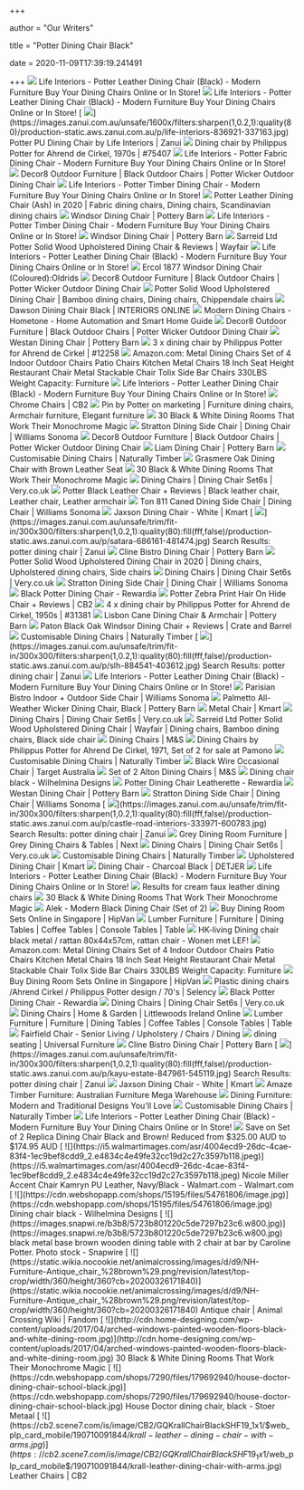 +++
        
author = "Our Writers"
        
title = "Potter Dining Chair Black"
        
date = 2020-11-09T17:39:19.241491
        
+++
[ ![](https://www.lifeinteriors.com.au/media/catalog/product/cache/1/thumbnail/1200x/17f82f742ffe127f42dca9de82fb58b1/d/c/dc-lit-pott-blac-lea-blac-1_1.jpg)](https://www.lifeinteriors.com.au/media/catalog/product/cache/1/thumbnail/1200x/17f82f742ffe127f42dca9de82fb58b1/d/c/dc-lit-pott-blac-lea-blac-1_1.jpg) Life Interiors - Potter Leather Dining Chair (Black) - Modern Furniture Buy  Your Dining Chairs Online or In Store!
[ ![](https://www.lifeinteriors.com.au/media/catalog/product/cache/1/thumbnail/1200x/17f82f742ffe127f42dca9de82fb58b1/d/c/dc-lit-pott-blac-lea-tan-2_1.jpg)](https://www.lifeinteriors.com.au/media/catalog/product/cache/1/thumbnail/1200x/17f82f742ffe127f42dca9de82fb58b1/d/c/dc-lit-pott-blac-lea-tan-2_1.jpg) Life Interiors - Potter Leather Dining Chair (Black) - Modern Furniture Buy  Your Dining Chairs Online or In Store!
[ ![](https://images.zanui.com.au/unsafe/1600x/filters:sharpen(1,0.2,1):quality(80)/production-static.aws.zanui.com.au/p/life-interiors-836921-337163.jpg)](https://images.zanui.com.au/unsafe/1600x/filters:sharpen(1,0.2,1):quality(80)/production-static.aws.zanui.com.au/p/life-interiors-836921-337163.jpg) Potter PU Dining Chair by Life Interiors | Zanui
[ ![](https://img.vntg.com/15191317803888/dining-chair-by-philippus-potter-for-ahrend-de-cirkel-1970s.jpg)](https://img.vntg.com/15191317803888/dining-chair-by-philippus-potter-for-ahrend-de-cirkel-1970s.jpg) Dining chair by Philippus Potter for Ahrend de Cirkel, 1970s | #75407
[ ![](https://www.lifeinteriors.com.au/media/catalog/product/cache/1/thumbnail/1200x/17f82f742ffe127f42dca9de82fb58b1/d/c/dc-lit-pott-blac-fab-lgry_2.jpg)](https://www.lifeinteriors.com.au/media/catalog/product/cache/1/thumbnail/1200x/17f82f742ffe127f42dca9de82fb58b1/d/c/dc-lit-pott-blac-fab-lgry_2.jpg) Life Interiors - Potter Fabric Dining Chair - Modern Furniture Buy Your Dining  Chairs Online or In Store!
[ ![](http://www.decor8.cn/media/catalog/product/cache/2/image/650x/b3d3d0504bf3ae509b6942efc8881201/d/e/decor8-outdoor-furniture-potter-wicker-outdoor-black-dining-chair-02-wm.jpg)](http://www.decor8.cn/media/catalog/product/cache/2/image/650x/b3d3d0504bf3ae509b6942efc8881201/d/e/decor8-outdoor-furniture-potter-wicker-outdoor-black-dining-chair-02-wm.jpg) Decor8 Outdoor Furniture | Black Outdoor Chairs | Potter Wicker Outdoor Dining  Chair
[ ![](https://www.lifeinteriors.com.au/media/catalog/product/cache/1/thumbnail/1200x/17f82f742ffe127f42dca9de82fb58b1/d/c/dc-lit-pott-blac-4_1.jpg)](https://www.lifeinteriors.com.au/media/catalog/product/cache/1/thumbnail/1200x/17f82f742ffe127f42dca9de82fb58b1/d/c/dc-lit-pott-blac-4_1.jpg) Life Interiors - Potter Timber Dining Chair - Modern Furniture Buy Your Dining  Chairs Online or In Store!
[ ![](https://i.pinimg.com/originals/83/08/a7/8308a7f720f9eccb1802f69e1eb46729.jpg)](https://i.pinimg.com/originals/83/08/a7/8308a7f720f9eccb1802f69e1eb46729.jpg) Potter Leather Dining Chair (Ash) in 2020 | Fabric dining chairs, Dining  chairs, Scandinavian dining chairs
[ ![](https://assets.pbimgs.com/pbimgs/rk/images/dp/wcm/202034/0682/windsor-dining-chair-c.jpg)](https://assets.pbimgs.com/pbimgs/rk/images/dp/wcm/202034/0682/windsor-dining-chair-c.jpg) Windsor Dining Chair | Pottery Barn
[ ![](https://www.lifeinteriors.com.au/media/catalog/product/cache/1/thumbnail/1200x/17f82f742ffe127f42dca9de82fb58b1/d/c/dc-lit-pott-blac-3_1.jpg)](https://www.lifeinteriors.com.au/media/catalog/product/cache/1/thumbnail/1200x/17f82f742ffe127f42dca9de82fb58b1/d/c/dc-lit-pott-blac-3_1.jpg) Life Interiors - Potter Timber Dining Chair - Modern Furniture Buy Your Dining  Chairs Online or In Store!
[ ![](https://assets.pbimgs.com/pbimgs/rk/images/dp/wcm/202034/1329/img99c.jpg)](https://assets.pbimgs.com/pbimgs/rk/images/dp/wcm/202034/1329/img99c.jpg) Windsor Dining Chair | Pottery Barn
[ ![](https://secure.img1-fg.wfcdn.com/im/91581620/resize-h800-w800%5Ecompr-r85/1021/102180034/Potter+Solid+Wood+Upholstered+Dining+Chair.jpg)](https://secure.img1-fg.wfcdn.com/im/91581620/resize-h800-w800%5Ecompr-r85/1021/102180034/Potter+Solid+Wood+Upholstered+Dining+Chair.jpg) Sarreid Ltd Potter Solid Wood Upholstered Dining Chair & Reviews | Wayfair
[ ![](https://www.lifeinteriors.com.au/media/catalog/product/cache/1/image/298x298/9df78eab33525d08d6e5fb8d27136e95/d/c/dc-coo-aura-arm-blac-lea-blac-2.jpg)](https://www.lifeinteriors.com.au/media/catalog/product/cache/1/image/298x298/9df78eab33525d08d6e5fb8d27136e95/d/c/dc-coo-aura-arm-blac-lea-blac-2.jpg) Life Interiors - Potter Leather Dining Chair (Black) - Modern Furniture Buy  Your Dining Chairs Online or In Store!
[ ![](https://www.oldrids.co.uk/images/products/standard/32137.jpg)](https://www.oldrids.co.uk/images/products/standard/32137.jpg) Ercol 1877 Windsor Dining Chair (Coloured):Oldrids
[ ![](http://www.decor8.cn/media/catalog/product/cache/2/image/650x/b3d3d0504bf3ae509b6942efc8881201/d/e/decor8-outdoor-furniture-potter-wicker-outdoor-black-dining-chair-03-wm.jpg)](http://www.decor8.cn/media/catalog/product/cache/2/image/650x/b3d3d0504bf3ae509b6942efc8881201/d/e/decor8-outdoor-furniture-potter-wicker-outdoor-black-dining-chair-03-wm.jpg) Decor8 Outdoor Furniture | Black Outdoor Chairs | Potter Wicker Outdoor Dining  Chair
[ ![](https://i.pinimg.com/originals/70/77/51/70775102f6139910d4bc0b07870347fd.jpg)](https://i.pinimg.com/originals/70/77/51/70775102f6139910d4bc0b07870347fd.jpg) Potter Solid Wood Upholstered Dining Chair | Bamboo dining chairs, Dining  chairs, Chippendale chairs
[ ![](https://cdn.shopify.com/s/files/1/1089/1214/products/Bronx--Chair_Black_BlackFrame_1024x1024.jpg?v=1582701654)](https://cdn.shopify.com/s/files/1/1089/1214/products/Bronx--Chair_Black_BlackFrame_1024x1024.jpg?v=1582701654) Dawson Dining Chair Black | INTERIORS ONLINE
[ ![](https://hometone.com/wp-content/uploads/2012/07/potter_dining_chair_black_image_title_inxbe.jpg)](https://hometone.com/wp-content/uploads/2012/07/potter_dining_chair_black_image_title_inxbe.jpg) Modern Dining Chairs - Hometone - Home Automation and Smart Home Guide
[ ![](http://www.decor8.cn/media/catalog/product/cache/2/image/650x/b3d3d0504bf3ae509b6942efc8881201/d/e/decor8-outdoor-furniture-potter-wicker-outdoor-black-dining-chair-01-wm.jpg)](http://www.decor8.cn/media/catalog/product/cache/2/image/650x/b3d3d0504bf3ae509b6942efc8881201/d/e/decor8-outdoor-furniture-potter-wicker-outdoor-black-dining-chair-01-wm.jpg) Decor8 Outdoor Furniture | Black Outdoor Chairs | Potter Wicker Outdoor Dining  Chair
[ ![](https://assets.pbimgs.com/pbimgs/ab/images/dp/wcm/202022/0004/perfect-pair-toscana-extending-dining-table-westan-chair-c.jpg)](https://assets.pbimgs.com/pbimgs/ab/images/dp/wcm/202022/0004/perfect-pair-toscana-extending-dining-table-westan-chair-c.jpg) Westan Dining Chair | Pottery Barn
[ ![](https://img.vntg.com/137545708481/3-x-dining-chair-by-philippus-potter-for-ahrend-de-cirkel.jpg)](https://img.vntg.com/137545708481/3-x-dining-chair-by-philippus-potter-for-ahrend-de-cirkel.jpg) 3 x dining chair by Philippus Potter for Ahrend de Cirkel | #12258
[ ![](https://m.media-amazon.com/images/I/41E-+APQi4L._AC_UL400_.jpg)](https://m.media-amazon.com/images/I/41E-+APQi4L._AC_UL400_.jpg) Amazon.com: Metal Dining Chairs Set of 4 Indoor Outdoor Chairs Patio Chairs  Kitchen Metal Chairs 18 Inch Seat Height Restaurant Chair Metal Stackable  Chair Tolix Side Bar Chairs 330LBS Weight Capacity: Furniture
[ ![](https://www.lifeinteriors.com.au/media/catalog/product/cache/1/image/298x298/9df78eab33525d08d6e5fb8d27136e95/d/c/dc-lit-pott-ash-ash-3_2.jpg)](https://www.lifeinteriors.com.au/media/catalog/product/cache/1/image/298x298/9df78eab33525d08d6e5fb8d27136e95/d/c/dc-lit-pott-ash-ash-3_2.jpg) Life Interiors - Potter Leather Dining Chair (Black) - Modern Furniture Buy  Your Dining Chairs Online or In Store!
[ ![](https://cb2.scene7.com/is/image/CB2/PotterBlackLthrChairSHS19_1x1/$web_plp_card_mobile_hires$/190702155821/potter-black-leather-chair.jpg)](https://cb2.scene7.com/is/image/CB2/PotterBlackLthrChairSHS19_1x1/$web_plp_card_mobile_hires$/190702155821/potter-black-leather-chair.jpg) Chrome Chairs | CB2
[ ![](https://i.pinimg.com/originals/ba/9d/d9/ba9dd9c292280b0cd78b5fb7fd4f8bf7.jpg)](https://i.pinimg.com/originals/ba/9d/d9/ba9dd9c292280b0cd78b5fb7fd4f8bf7.jpg) Pin by Potter on marketing | Furniture dining chairs, Armchair furniture,  Elegant furniture
[ ![](http://cdn.home-designing.com/wp-content/uploads/2017/04/wooden-legs-potted-plants-modern-black-and-white-dining-area.jpg)](http://cdn.home-designing.com/wp-content/uploads/2017/04/wooden-legs-potted-plants-modern-black-and-white-dining-area.jpg) 30 Black & White Dining Rooms That Work Their Monochrome Magic
[ ![](https://assets.wsimgs.com/wsimgs/rk/images/dp/wcm/202038/0170/stratton-dining-side-chair-c.jpg)](https://assets.wsimgs.com/wsimgs/rk/images/dp/wcm/202038/0170/stratton-dining-side-chair-c.jpg) Stratton Dining Side Chair | Dining Chair | Williams Sonoma
[ ![](https://cdna1.zoeysite.com/Adzpo594RQGDpLcjBynL1z/cache=expiry:31536000/resize=fit:max,width:1200//auto_image/compress/https://s3.amazonaws.com/zcom-media/sites/a0iE000000EoqszIAB/media/catalog/product/d/e/decor8-potter-wicker-outdoor-dining-chair-02-wm.jpg)](https://cdna1.zoeysite.com/Adzpo594RQGDpLcjBynL1z/cache=expiry:31536000/resize=fit:max,width:1200//auto_image/compress/https://s3.amazonaws.com/zcom-media/sites/a0iE000000EoqszIAB/media/catalog/product/d/e/decor8-potter-wicker-outdoor-dining-chair-02-wm.jpg) Decor8 Outdoor Furniture | Black Outdoor Chairs | Potter Wicker Outdoor Dining  Chair
[ ![](https://assets.pbimgs.com/pbimgs/rk/images/dp/wcm/202034/0279/liam-dining-chair-c.jpg)](https://assets.pbimgs.com/pbimgs/rk/images/dp/wcm/202034/0279/liam-dining-chair-c.jpg) Liam Dining Chair | Pottery Barn
[ ![](https://naturallytimber.com.au/wp-content/uploads/2019/04/dining-chair-wooden-timber-upholstered-corrected-leather-cologne-black-300x300.jpg)](https://naturallytimber.com.au/wp-content/uploads/2019/04/dining-chair-wooden-timber-upholstered-corrected-leather-cologne-black-300x300.jpg) Customisable Dining Chairs | Naturally Timber
[ ![](https://media.topfurniture.co.uk/catalog/product/cache/9e00e27b8833bf81b678894c9f8d9cbc/c/o/countr604-grasmere-oak-dining-chairs-brown-leather-pad-1.jpg)](https://media.topfurniture.co.uk/catalog/product/cache/9e00e27b8833bf81b678894c9f8d9cbc/c/o/countr604-grasmere-oak-dining-chairs-brown-leather-pad-1.jpg) Grasmere Oak Dining Chair with Brown Leather Seat
[ ![](http://cdn.home-designing.com/wp-content/uploads/2017/04/black-and-white-modern-dining-room-1024x597.jpg)](http://cdn.home-designing.com/wp-content/uploads/2017/04/black-and-white-modern-dining-room-1024x597.jpg) 30 Black & White Dining Rooms That Work Their Monochrome Magic
[ ![](https://media.very.co.uk/i/very/N3G6A_SQ1_0000000540_BLACK_OAK_SLf/pair-of-velvet-scroll-back-dining-chairs-black.jpg?$180x240_retinamobilex2$&$roundel_very$&p1_img=pre_christmas_delivery)](https://media.very.co.uk/i/very/N3G6A_SQ1_0000000540_BLACK_OAK_SLf/pair-of-velvet-scroll-back-dining-chairs-black.jpg?$180x240_retinamobilex2$&$roundel_very$&p1_img=pre_christmas_delivery) Dining Chairs | Dining Chair Set6s | Very.co.uk
[ ![](https://i.pinimg.com/originals/45/08/cf/4508cf4aa080b0ef31b282da7a65fb04.jpg)](https://i.pinimg.com/originals/45/08/cf/4508cf4aa080b0ef31b282da7a65fb04.jpg) Potter Black Leather Chair + Reviews | Black leather chair, Leather chair,  Leather armchair
[ ![](https://assets.wsimgs.com/wsimgs/rk/images/dp/wcm/202039/0005/ton-811-caned-dining-side-chair-o.jpg)](https://assets.wsimgs.com/wsimgs/rk/images/dp/wcm/202039/0005/ton-811-caned-dining-side-chair-o.jpg) Ton 811 Caned Dining Side Chair | Dining Chair | Williams Sonoma
[ ![](https://www.kmart.com.au/wcsstore/Kmart/images/ncatalog/f/3/42789673-1-f.jpg)](https://www.kmart.com.au/wcsstore/Kmart/images/ncatalog/f/3/42789673-1-f.jpg) Jaxson Dining Chair - White | Kmart
[ ![](https://images.zanui.com.au/unsafe/trim/fit-in/300x300/filters:sharpen(1,0.2,1):quality(80):fill(fff,false)/production-static.aws.zanui.com.au/p/satara-686161-481474.jpg)](https://images.zanui.com.au/unsafe/trim/fit-in/300x300/filters:sharpen(1,0.2,1):quality(80):fill(fff,false)/production-static.aws.zanui.com.au/p/satara-686161-481474.jpg) Search Results: potter dining chair | Zanui
[ ![](https://assets.pbimgs.com/pbimgs/rk/images/dp/wcm/202034/0191/perfect-pair-thalia-dining-table-with-bench-cline-chair-c.jpg)](https://assets.pbimgs.com/pbimgs/rk/images/dp/wcm/202034/0191/perfect-pair-thalia-dining-table-with-bench-cline-chair-c.jpg) Cline Bistro Dining Chair | Pottery Barn
[ ![](https://i.pinimg.com/736x/02/69/5f/02695f2e81c9be3f9d280e0ece2a2b1e.jpg)](https://i.pinimg.com/736x/02/69/5f/02695f2e81c9be3f9d280e0ece2a2b1e.jpg) Potter Solid Wood Upholstered Dining Chair in 2020 | Dining chairs,  Upholstered dining chairs, Side chairs
[ ![](https://media.very.co.uk/i/very/PMT3H_SQ1_0000013211_GREY_CHROME_SLf/pair-of-penny-fabric-dining-chairs-greychrome.jpg?$180x240_retinamobilex2$)](https://media.very.co.uk/i/very/PMT3H_SQ1_0000013211_GREY_CHROME_SLf/pair-of-penny-fabric-dining-chairs-greychrome.jpg?$180x240_retinamobilex2$) Dining Chairs | Dining Chair Set6s | Very.co.uk
[ ![](https://assets.wsimgs.com/wsimgs/rk/images/dp/wcm/202025/0009/stratton-dining-side-chair-c.jpg)](https://assets.wsimgs.com/wsimgs/rk/images/dp/wcm/202025/0009/stratton-dining-side-chair-c.jpg) Stratton Dining Side Chair | Dining Chair | Williams Sonoma
[ ![](https://c7.rewardia.com.au/rsz200/cache/2571/37/52F328F40A1E711B6B4F354E91CBEFEE037055.jpg?aHR_cHM4Ly71d1cubHV2b0xpdmluZy3jb0_uYXUvaW-hZ0VzL1Byb0R-Y1RzL_xUQUxGUkVELUhBTExFTC-CTEsuanBnCS6yNTcxLzM1LzUyRjMyOEY_MEExRTcxMUI0QjRGMzU_RTkxQ_JFRkVFMDM1MDU-LmpwZwAA)](https://c7.rewardia.com.au/rsz200/cache/2571/37/52F328F40A1E711B6B4F354E91CBEFEE037055.jpg?aHR_cHM4Ly71d1cubHV2b0xpdmluZy3jb0_uYXUvaW-hZ0VzL1Byb0R-Y1RzL_xUQUxGUkVELUhBTExFTC-CTEsuanBnCS6yNTcxLzM1LzUyRjMyOEY_MEExRTcxMUI0QjRGMzU_RTkxQ_JFRkVFMDM1MDU-LmpwZwAA) Black Potter Dining Chair - Rewardia
[ ![](https://cb2.scene7.com/is/image/CB2/item_635_58_1933_0?o9JyonuPT5OxnLH8FYNs)](https://cb2.scene7.com/is/image/CB2/item_635_58_1933_0?o9JyonuPT5OxnLH8FYNs) Potter Zebra Print Hair On Hide Chair + Reviews | CB2
[ ![](https://img.vntg.com/14342832096667/4-x-dining-chair-by-philippus-potter-for-ahrend-de-cirkel-1950s.jpg)](https://img.vntg.com/14342832096667/4-x-dining-chair-by-philippus-potter-for-ahrend-de-cirkel-1950s.jpg) 4 x dining chair by Philippus Potter for Ahrend de Cirkel, 1950s | #31381
[ ![](https://assets.pbimgs.com/pbimgs/ab/images/dp/wcm/202020/0113/lisbon-cane-dining-armchairs-c.jpg)](https://assets.pbimgs.com/pbimgs/ab/images/dp/wcm/202020/0113/lisbon-cane-dining-armchairs-c.jpg) Lisbon Cane Dining Chair & Armchair | Pottery Barn
[ ![](https://images.crateandbarrel.com/is/image/Crate/PatonWindsorChairSHS19_3D_1x1/$web_pdp_main_carousel_low$/190725141312/paton-black-oak-windsor-dining-chair.jpg)](https://images.crateandbarrel.com/is/image/Crate/PatonWindsorChairSHS19_3D_1x1/$web_pdp_main_carousel_low$/190725141312/paton-black-oak-windsor-dining-chair.jpg) Paton Black Oak Windsor Dining Chair + Reviews | Crate and Barrel
[ ![](https://naturallytimber.com.au/wp-content/uploads/2019/04/dining-chair-wooden-timber-upholstered-leather-ivory-potters-barn-1-300x300.jpg)](https://naturallytimber.com.au/wp-content/uploads/2019/04/dining-chair-wooden-timber-upholstered-leather-ivory-potters-barn-1-300x300.jpg) Customisable Dining Chairs | Naturally Timber
[ ![](https://images.zanui.com.au/unsafe/trim/fit-in/300x300/filters:sharpen(1,0.2,1):quality(80):fill(fff,false)/production-static.aws.zanui.com.au/p/slh-884541-403612.jpg)](https://images.zanui.com.au/unsafe/trim/fit-in/300x300/filters:sharpen(1,0.2,1):quality(80):fill(fff,false)/production-static.aws.zanui.com.au/p/slh-884541-403612.jpg) Search Results: potter dining chair | Zanui
[ ![](https://www.lifeinteriors.com.au/media/catalog/product/cache/1/image/298x298/9df78eab33525d08d6e5fb8d27136e95/d/c/dc-lit-serg-blac-lea-blac-1.jpg)](https://www.lifeinteriors.com.au/media/catalog/product/cache/1/image/298x298/9df78eab33525d08d6e5fb8d27136e95/d/c/dc-lit-serg-blac-lea-blac-1.jpg) Life Interiors - Potter Leather Dining Chair (Black) - Modern Furniture Buy  Your Dining Chairs Online or In Store!
[ ![](https://assets.wsimgs.com/wsimgs/rk/images/dp/wcm/202038/0048/parisian-bistro-indoor-outdoor-side-chair-1-c.jpg)](https://assets.wsimgs.com/wsimgs/rk/images/dp/wcm/202038/0048/parisian-bistro-indoor-outdoor-side-chair-1-c.jpg) Parisian Bistro Indoor + Outdoor Side Chair | Williams Sonoma
[ ![](https://assets.pbimgs.com/pbimgs/rk/images/dp/wcm/202024/0021/palmetto-all-weather-wicker-dining-chair-black-c.jpg)](https://assets.pbimgs.com/pbimgs/rk/images/dp/wcm/202024/0021/palmetto-all-weather-wicker-dining-chair-black-c.jpg) Palmetto All-Weather Wicker Dining Chair, Black | Pottery Barn
[ ![](https://www.kmart.com.au/wcsstore/Kmart/images/ncatalog/f/0/42350040-1-f.jpg)](https://www.kmart.com.au/wcsstore/Kmart/images/ncatalog/f/0/42350040-1-f.jpg) Metal Chair | Kmart
[ ![](https://media.very.co.uk/i/very/US478_SQ1_0000000004_BLACK_SLf/pair-of-jet-faux-leather-cantilever-dining-chairs-black.jpg?$180x240_retinamobilex2$&$roundel_very$&p1_img=pre_christmas_delivery&fmt=webp)](https://media.very.co.uk/i/very/US478_SQ1_0000000004_BLACK_SLf/pair-of-jet-faux-leather-cantilever-dining-chairs-black.jpg?$180x240_retinamobilex2$&$roundel_very$&p1_img=pre_christmas_delivery&fmt=webp) Dining Chairs | Dining Chair Set6s | Very.co.uk
[ ![](https://i.pinimg.com/474x/01/19/be/0119be372db397c679e7ffe77cf15185.jpg)](https://i.pinimg.com/474x/01/19/be/0119be372db397c679e7ffe77cf15185.jpg) Sarreid Ltd Potter Solid Wood Upholstered Dining Chair | Wayfair | Dining  chairs, Bamboo dining chairs, Black side chair
[ ![](https://asset1.cxnmarksandspencer.com/is/image/mands/CL_05_T65_1227B_T0_X_EC_0?wid=600&qlt=40&fmt=pjpeg)](https://asset1.cxnmarksandspencer.com/is/image/mands/CL_05_T65_1227B_T0_X_EC_0?wid=600&qlt=40&fmt=pjpeg) Dining Chairs | M&S
[ ![](https://cdn20.pamono.com/p/g/6/7/673973_10q168za1x/dining-chairs-by-philippus-potter-for-ahrend-de-cirkel-1971-set-of-2-2.jpg)](https://cdn20.pamono.com/p/g/6/7/673973_10q168za1x/dining-chairs-by-philippus-potter-for-ahrend-de-cirkel-1971-set-of-2-2.jpg) Dining Chairs by Philippus Potter for Ahrend De Cirkel, 1971, Set of 2 for  sale at Pamono
[ ![](https://naturallytimber.com.au/wp-content/uploads/2019/01/dining-chair-metal-polyurethane-anthracite-benjamin-2-300x300.jpg)](https://naturallytimber.com.au/wp-content/uploads/2019/01/dining-chair-metal-polyurethane-anthracite-benjamin-2-300x300.jpg) Customisable Dining Chairs | Naturally Timber
[ ![](https://www.target.com.au/medias/static_content/product/images/full/50/81/A1395081.jpg?impolicy=mobile_hero)](https://www.target.com.au/medias/static_content/product/images/full/50/81/A1395081.jpg?impolicy=mobile_hero) Black Wire Occasional Chair | Target Australia
[ ![](https://asset1.cxnmarksandspencer.com/is/image/mands/Set-of-2-Alton-Dining-Chairs-2/CL_05_T65_6427_N0_X_EC_0?$PDP_IMAGEGRID_1_LG$)](https://asset1.cxnmarksandspencer.com/is/image/mands/Set-of-2-Alton-Dining-Chairs-2/CL_05_T65_6427_N0_X_EC_0?$PDP_IMAGEGRID_1_LG$) Set of 2 Alton Dining Chairs | M&S
[ ![](https://cdn.webshopapp.com/shops/15195/files/54761808/image.jpg)](https://cdn.webshopapp.com/shops/15195/files/54761808/image.jpg) Dining chair black - Wilhelmina Designs
[ ![](https://c7.rewardia.com.au/rsz200/cache/33161458/2E/519578557276D4BE24D34DB1F2205FB7A8C184.jpg?aHR_cHM4Ly7pbWFnZXMuemFudWkuY07tLmF-L1hNakZUTnFuakdVVFhfeVlRTjROZE7VQzRHST_vMTg_eDE2NC7maWx_ZXJzOnF-YWxpdHkoODApL1Byb0R-Y1Rpb02tc1RhdGljLmF1cy34YW3-aS3jb0_uYXUvcy7Bc0h_b02tTGVhdGhlcmV_dGUtRGluaW3nLUNoYWlyLTUwMzk-Mi_-MTA3NjAuanBnCS6zMzE0MTQ-OC6yRS6-MTk-Nzg-NTcyNzZENEJFMjREMzREQjFGMjIwNUZCN_E2QzE2NC3qcGcA)](https://c7.rewardia.com.au/rsz200/cache/33161458/2E/519578557276D4BE24D34DB1F2205FB7A8C184.jpg?aHR_cHM4Ly7pbWFnZXMuemFudWkuY07tLmF-L1hNakZUTnFuakdVVFhfeVlRTjROZE7VQzRHST_vMTg_eDE2NC7maWx_ZXJzOnF-YWxpdHkoODApL1Byb0R-Y1Rpb02tc1RhdGljLmF1cy34YW3-aS3jb0_uYXUvcy7Bc0h_b02tTGVhdGhlcmV_dGUtRGluaW3nLUNoYWlyLTUwMzk-Mi_-MTA3NjAuanBnCS6zMzE0MTQ-OC6yRS6-MTk-Nzg-NTcyNzZENEJFMjREMzREQjFGMjIwNUZCN_E2QzE2NC3qcGcA) Potter Dining Chair Leatherette - Rewardia
[ ![](https://assets.pbimgs.com/pbimgs/ab/images/dp/wcm/202036/0005/perfect-pair-pacific-round-dining-table-westan-chair-set-w-c.jpg)](https://assets.pbimgs.com/pbimgs/ab/images/dp/wcm/202036/0005/perfect-pair-pacific-round-dining-table-westan-chair-set-w-c.jpg) Westan Dining Chair | Pottery Barn
[ ![](https://assets.wsimgs.com/wsimgs/rk/images/dp/wcm/202031/0048/stratton-dining-side-chair-c.jpg)](https://assets.wsimgs.com/wsimgs/rk/images/dp/wcm/202031/0048/stratton-dining-side-chair-c.jpg) Stratton Dining Side Chair | Dining Chair | Williams Sonoma
[ ![](https://images.zanui.com.au/unsafe/trim/fit-in/300x300/filters:sharpen(1,0.2,1):quality(80):fill(fff,false)/production-static.aws.zanui.com.au/p/castle-road-interiors-333971-600783.jpg)](https://images.zanui.com.au/unsafe/trim/fit-in/300x300/filters:sharpen(1,0.2,1):quality(80):fill(fff,false)/production-static.aws.zanui.com.au/p/castle-road-interiors-333971-600783.jpg) Search Results: potter dining chair | Zanui
[ ![](https://xcdn.next.co.uk/COMMON/Items/Default/Default/ItemImages/Search/224x336/308099.jpg)](https://xcdn.next.co.uk/COMMON/Items/Default/Default/ItemImages/Search/224x336/308099.jpg) Grey Dining Room Furniture | Grey Dining Chairs & Tables | Next
[ ![](https://media.very.co.uk/i/very/L3GLP_SQ1_0000000006_OAK_SLf/pair-of-oakland-solid-wood-dining-chairs.jpg?$180x240_retinamobilex2$&$roundel_very$&p1_img=pre_christmas_delivery)](https://media.very.co.uk/i/very/L3GLP_SQ1_0000000006_OAK_SLf/pair-of-oakland-solid-wood-dining-chairs.jpg?$180x240_retinamobilex2$&$roundel_very$&p1_img=pre_christmas_delivery) Dining Chairs | Dining Chair Set6s | Very.co.uk
[ ![](https://naturallytimber.com.au/wp-content/uploads/2016/10/Naturally-Timber-Gemini-dining-chair-three-qtr-rear-300x300.jpg)](https://naturallytimber.com.au/wp-content/uploads/2016/10/Naturally-Timber-Gemini-dining-chair-three-qtr-rear-300x300.jpg) Customisable Dining Chairs | Naturally Timber
[ ![](https://www.kmart.com.au/wcsstore/Kmart/images/ncatalog/f/8/42428428-1-f.jpg)](https://www.kmart.com.au/wcsstore/Kmart/images/ncatalog/f/8/42428428-1-f.jpg) Upholstered Dining Chair | Kmart
[ ![](https://detjer.imgix.net/assets/Products/diningchair-zwart-hoek.jpg?auto=compress%2Cformat&fit=max&q=80&w=1920&s=d364fb04be7725369321217d039d4042)](https://detjer.imgix.net/assets/Products/diningchair-zwart-hoek.jpg?auto=compress%2Cformat&fit=max&q=80&w=1920&s=d364fb04be7725369321217d039d4042) Dining Chair - Charcoal Black | DETJER
[ ![](https://www.lifeinteriors.com.au/media/catalog/product/cache/1/image/298x298/9df78eab33525d08d6e5fb8d27136e95/d/c/dc-coo-land-oak-lea-blac-1_2.jpg)](https://www.lifeinteriors.com.au/media/catalog/product/cache/1/image/298x298/9df78eab33525d08d6e5fb8d27136e95/d/c/dc-coo-land-oak-lea-blac-1_2.jpg) Life Interiors - Potter Leather Dining Chair (Black) - Modern Furniture Buy  Your Dining Chairs Online or In Store!
[ ![](https://media.4rgos.it/s/Argos/7665101_R_SET?w=270&h=270&qlt=75&fmt.jpeg.interlaced=true)](https://media.4rgos.it/s/Argos/7665101_R_SET?w=270&h=270&qlt=75&fmt.jpeg.interlaced=true) Results for cream faux leather dining chairs
[ ![](http://cdn.home-designing.com/wp-content/uploads/2017/04/light-wooden-table-and-floor-black-and-white-dining-room.jpg)](http://cdn.home-designing.com/wp-content/uploads/2017/04/light-wooden-table-and-floor-black-and-white-dining-room.jpg) 30 Black & White Dining Rooms That Work Their Monochrome Magic
[ ![](https://www.lafurniturestore.com/media/catalog/product/cache/1/image/9df78eab33525d08d6e5fb8d27136e95/a/a/aa032_black_chair_-_dsc_9771.jpg)](https://www.lafurniturestore.com/media/catalog/product/cache/1/image/9df78eab33525d08d6e5fb8d27136e95/a/a/aa032_black_chair_-_dsc_9771.jpg) Alek - Modern Black Dining Chair (Set of 2)
[ ![](https://hipvan-images-production.imgix.net/product-images/f9dfcdc4-7e09-4d22-b66c-2d6d5812849d/HipVan-Bundles--Rikku-Extendable-Dining-Table-1-7m--Walnut-Black-with-4-Sefa-Dining-Chair--Walnut-6.png?auto=format%2Ccompress&fm=jpg&cs=srgb&ar=1%3A1&fit=crop&w=360&bg=ffffff&ixlib=react-9.0.2)](https://hipvan-images-production.imgix.net/product-images/f9dfcdc4-7e09-4d22-b66c-2d6d5812849d/HipVan-Bundles--Rikku-Extendable-Dining-Table-1-7m--Walnut-Black-with-4-Sefa-Dining-Chair--Walnut-6.png?auto=format%2Ccompress&fm=jpg&cs=srgb&ar=1%3A1&fit=crop&w=360&bg=ffffff&ixlib=react-9.0.2) Buy Dining Room Sets Online in Singapore | HipVan
[ ![](https://www.lumberfurniture.com.au/wp-content/uploads/2019/04/Unknown-8-e1556180376813-300x300.jpeg)](https://www.lumberfurniture.com.au/wp-content/uploads/2019/04/Unknown-8-e1556180376813-300x300.jpeg) Lumber Furniture | Furniture | Dining Tables | Coffee Tables | Console  Tables | Table
[ ![](https://cdn.webshopapp.com/shops/958/files/277786447/hk-living-dining-chair-black-metal-rattan-80x44x57.jpg)](https://cdn.webshopapp.com/shops/958/files/277786447/hk-living-dining-chair-black-metal-rattan-80x44x57.jpg) HK-living Dining chair black metal / rattan 80x44x57cm, rattan chair -  Wonen met LEF!
[ ![](https://images-na.ssl-images-amazon.com/images/I/61uMHJndFsL._AC_UL600_SR600,600_.jpg)](https://images-na.ssl-images-amazon.com/images/I/61uMHJndFsL._AC_UL600_SR600,600_.jpg) Amazon.com: Metal Dining Chairs Set of 4 Indoor Outdoor Chairs Patio Chairs  Kitchen Metal Chairs 18 Inch Seat Height Restaurant Chair Metal Stackable  Chair Tolix Side Bar Chairs 330LBS Weight Capacity: Furniture
[ ![](https://hipvan-images-production.imgix.net/product-images/127d5891-2135-43fc-a0b4-1f79dd02ac52/HipVan-Bundles--Potter-Dining-Table-1-2m-with-2-Seth-Dining-Chairs-in-Whale-4.png?auto=format%2Ccompress&fm=jpg&cs=srgb&ar=1%3A1&fit=crop&w=360&bg=ffffff&ixlib=react-9.0.2)](https://hipvan-images-production.imgix.net/product-images/127d5891-2135-43fc-a0b4-1f79dd02ac52/HipVan-Bundles--Potter-Dining-Table-1-2m-with-2-Seth-Dining-Chairs-in-Whale-4.png?auto=format%2Ccompress&fm=jpg&cs=srgb&ar=1%3A1&fit=crop&w=360&bg=ffffff&ixlib=react-9.0.2) Buy Dining Room Sets Online in Singapore | HipVan
[ ![](https://selency.imgix.net/4240d2fc-2dae-4da3-a90c-0e0752d8e035/plastic-dining-chairs-ahrend-cirkel-philippus-potter-design-70-s_original.png?bg=0FFF&fit=fill&auto=format%2Ccompress&w=600&h=600&meta_format=product_og)](https://selency.imgix.net/4240d2fc-2dae-4da3-a90c-0e0752d8e035/plastic-dining-chairs-ahrend-cirkel-philippus-potter-design-70-s_original.png?bg=0FFF&fit=fill&auto=format%2Ccompress&w=600&h=600&meta_format=product_og) Plastic dining chairs /Ahrend Cirkel / Philippus Potter design / 70's |  Selency
[ ![](https://c7.rewardia.com.au/rsz200/cache/22872312/C2/5307868497D9196BBABCDC3116FFA383B1E5B3.jpg?aHR_cHM4Ly71d1cubGl0aW3nc1R3bGVzLmNvbS3hdS7tZWRpYS7jYXRhbG7nL1Byb0R-Y1QvMS6xLzExOTUtQkxLLmpwZz6xCS6yMjg1MjMxMi7DMi6-MzA1ODY2NDk1RDkxOTZCQkFCQ_RDMzExNkZGQTM2M_IxRTVCMy3qcGcA)](https://c7.rewardia.com.au/rsz200/cache/22872312/C2/5307868497D9196BBABCDC3116FFA383B1E5B3.jpg?aHR_cHM4Ly71d1cubGl0aW3nc1R3bGVzLmNvbS3hdS7tZWRpYS7jYXRhbG7nL1Byb0R-Y1QvMS6xLzExOTUtQkxLLmpwZz6xCS6yMjg1MjMxMi7DMi6-MzA1ODY2NDk1RDkxOTZCQkFCQ_RDMzExNkZGQTM2M_IxRTVCMy3qcGcA) Black Potter Dining Chair - Rewardia
[ ![](https://media.very.co.uk/i/very/N7XKD_SQ1_0000000168_IVORY_SLf/julian-bowen-pair-of-davenport-solid-wood-dining-chairs.jpg?$180x240_retinamobilex2$&$roundel_very$&p1_img=pre_christmas_delivery&fmt=webp)](https://media.very.co.uk/i/very/N7XKD_SQ1_0000000168_IVORY_SLf/julian-bowen-pair-of-davenport-solid-wood-dining-chairs.jpg?$180x240_retinamobilex2$&$roundel_very$&p1_img=pre_christmas_delivery&fmt=webp) Dining Chairs | Dining Chair Set6s | Very.co.uk
[ ![](https://media.littlewoodsireland.ie/i/littlewoodsireland/N3G69_SQ1_0000000311_GREY_OAK_SLf/pair-of-fabric-scroll-back-dining-chairs-grey.jpg?$180x240_retinamobilex2$)](https://media.littlewoodsireland.ie/i/littlewoodsireland/N3G69_SQ1_0000000311_GREY_OAK_SLf/pair-of-fabric-scroll-back-dining-chairs-grey.jpg?$180x240_retinamobilex2$) Dining Chairs | Home & Garden | Littlewoods Ireland Online
[ ![](https://www.lumberfurniture.com.au/wp-content/uploads/2018/12/Unknown-27-e1545779653389.jpeg)](https://www.lumberfurniture.com.au/wp-content/uploads/2018/12/Unknown-27-e1545779653389.jpeg) Lumber Furniture | Furniture | Dining Tables | Coffee Tables | Console  Tables | Table
[ ![](https://www.fairfieldchair.com/assets/images/2/products/thumbnails/2000-C7.jpg)](https://www.fairfieldchair.com/assets/images/2/products/thumbnails/2000-C7.jpg) Fairfield Chair - Senior Living / Upholstery / Chairs / Dining
[ ![](https://www.viewmastercms.com/assets/VMAPP_Universal_Furniture/image/ic/thumb/964736_RTA.jpg)](https://www.viewmastercms.com/assets/VMAPP_Universal_Furniture/image/ic/thumb/964736_RTA.jpg) dining seating | Universal Furniture
[ ![](https://assets.pbimgs.com/pbimgs/rk/images/dp/wcm/202034/0464/cline-bistro-dining-chair-c.jpg)](https://assets.pbimgs.com/pbimgs/rk/images/dp/wcm/202034/0464/cline-bistro-dining-chair-c.jpg) Cline Bistro Dining Chair | Pottery Barn
[ ![](https://images.zanui.com.au/unsafe/trim/fit-in/300x300/filters:sharpen(1,0.2,1):quality(80):fill(fff,false)/production-static.aws.zanui.com.au/p/kayu-estate-847961-545119.jpg)](https://images.zanui.com.au/unsafe/trim/fit-in/300x300/filters:sharpen(1,0.2,1):quality(80):fill(fff,false)/production-static.aws.zanui.com.au/p/kayu-estate-847961-545119.jpg) Search Results: potter dining chair | Zanui
[ ![](https://www.kmart.com.au/wcsstore/Kmart/images/ncatalog/tf/2/42927082-1-tf.jpg)](https://www.kmart.com.au/wcsstore/Kmart/images/ncatalog/tf/2/42927082-1-tf.jpg) Jaxson Dining Chair - White | Kmart
[ ![](https://ik.imagekit.io/stapleaffiliates/amazetimberfurniture/tr:w-247,h-247,pr-true,cm-pad_resize/assets/images/products/nordic-dining-chair-black-frame-black-cushion-seat.jpg)](https://ik.imagekit.io/stapleaffiliates/amazetimberfurniture/tr:w-247,h-247,pr-true,cm-pad_resize/assets/images/products/nordic-dining-chair-black-frame-black-cushion-seat.jpg) Amaze Timber Furniture: Australian Furniture Mega Warehouse
[ ![](https://www.oldrids.co.uk/images/categories/4.jpg)](https://www.oldrids.co.uk/images/categories/4.jpg) Dining Furniture: Modern and Traditional Designs You'll Love
[ ![](https://naturallytimber.com.au/wp-content/uploads/2020/02/dining-chair-wooden-timber-frame-upholstered-chateaux-black-rust-300x300.jpg)](https://naturallytimber.com.au/wp-content/uploads/2020/02/dining-chair-wooden-timber-frame-upholstered-chateaux-black-rust-300x300.jpg) Customisable Dining Chairs | Naturally Timber
[ ![](https://www.lifeinteriors.com.au/media/catalog/product/cache/1/image/298x298/9df78eab33525d08d6e5fb8d27136e95/d/c/dc-jul-asht-blac-ltr-blac-2.jpg)](https://www.lifeinteriors.com.au/media/catalog/product/cache/1/image/298x298/9df78eab33525d08d6e5fb8d27136e95/d/c/dc-jul-asht-blac-ltr-blac-2.jpg) Life Interiors - Potter Leather Dining Chair (Black) - Modern Furniture Buy  Your Dining Chairs Online or In Store!
[ ![](https://cdn.shopify.com/s/files/1/2168/3097/products/set-of-2-yvonne-potter-replica-y-porter-nordberg-low-stool-45cm-black-frame-veneer-seat-nestz-living-222_large.jpg?v=1596916449)](https://cdn.shopify.com/s/files/1/2168/3097/products/set-of-2-yvonne-potter-replica-y-porter-nordberg-low-stool-45cm-black-frame-veneer-seat-nestz-living-222_large.jpg?v=1596916449) Save on Set of 2 Replica Dining Chair Black and Brown! Reduced from $325.00  AUD to $174.95 AUD
[ ![](https://i5.walmartimages.com/asr/4004ecd9-26dc-4cae-83f4-1ec9bef8cdd9_2.e4834c4e49fe32cc19d2c27c3597b118.jpeg)](https://i5.walmartimages.com/asr/4004ecd9-26dc-4cae-83f4-1ec9bef8cdd9_2.e4834c4e49fe32cc19d2c27c3597b118.jpeg) Nicole Miller Accent Chair Kamryn PU Leather, Navy/Black - Walmart.com -  Walmart.com
[ ![](https://cdn.webshopapp.com/shops/15195/files/54761806/image.jpg)](https://cdn.webshopapp.com/shops/15195/files/54761806/image.jpg) Dining chair black - Wilhelmina Designs
[ ![](https://images.snapwi.re/b3b8/5723b801220c5de7297b23c6.w800.jpg)](https://images.snapwi.re/b3b8/5723b801220c5de7297b23c6.w800.jpg) black metal base brown wooden dining table with 2 chair at bar by Caroline  Potter. Photo stock - Snapwire
[ ![](https://static.wikia.nocookie.net/animalcrossing/images/d/d9/NH-Furniture-Antique_chair_%28brown%29.png/revision/latest/top-crop/width/360/height/360?cb=20200326171840)](https://static.wikia.nocookie.net/animalcrossing/images/d/d9/NH-Furniture-Antique_chair_%28brown%29.png/revision/latest/top-crop/width/360/height/360?cb=20200326171840) Antique chair | Animal Crossing Wiki | Fandom
[ ![](http://cdn.home-designing.com/wp-content/uploads/2017/04/arched-windows-painted-wooden-floors-black-and-white-dining-room.jpg)](http://cdn.home-designing.com/wp-content/uploads/2017/04/arched-windows-painted-wooden-floors-black-and-white-dining-room.jpg) 30 Black & White Dining Rooms That Work Their Monochrome Magic
[ ![](https://cdn.webshopapp.com/shops/7290/files/179692940/house-doctor-dining-chair-school-black.jpg)](https://cdn.webshopapp.com/shops/7290/files/179692940/house-doctor-dining-chair-school-black.jpg) House Doctor dining chair, black - Stoer Metaal
[ ![](https://cb2.scene7.com/is/image/CB2/GQKrallChairBlackSHF19_1x1/$web_plp_card_mobile$/190710091844/krall-leather-dining-chair-with-arms.jpg)](https://cb2.scene7.com/is/image/CB2/GQKrallChairBlackSHF19_1x1/$web_plp_card_mobile$/190710091844/krall-leather-dining-chair-with-arms.jpg) Leather Chairs | CB2

